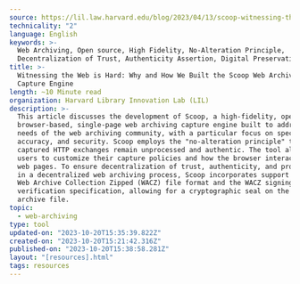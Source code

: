 ```yaml
---
source: https://lil.law.harvard.edu/blog/2023/04/13/scoop-witnessing-the-web/
technicality: "2"
language: English
keywords: >-
  Web Archiving, Open source, High Fidelity, No-Alteration Principle,
  Decentralization of Trust, Authenticity Assertion, Digital Preservation
title: >-
  Witnessing the Web is Hard: Why and How We Built the Scoop Web Archiving
  Capture Engine
length: ~10 Minute read
organization: Harvard Library Innovation Lab (LIL)
description: >-
  This article discusses the development of Scoop, a high-fidelity, open-source,
  browser-based, single-page web archiving capture engine built to address the
  needs of the web archiving community, with a particular focus on specificity,
  accuracy, and security. Scoop employs the "no-alteration principle" to ensure
  captured HTTP exchanges remain unprocessed and authentic. The tool allows
  users to customize their capture policies and how the browser interacts with
  web pages. To ensure decentralization of trust, authenticity, and provenance
  in a decentralized web archiving process, Scoop incorporates support for the
  Web Archive Collection Zipped (WACZ) file format and the WACZ signing and
  verification specification, allowing for a cryptographic seal on the web
  archive file​.
topic:
  - web-archiving
type: tool
updated-on: "2023-10-20T15:35:39.822Z"
created-on: "2023-10-20T15:21:42.316Z"
published-on: "2023-10-20T15:38:58.281Z"
layout: "[resources].html"
tags: resources
---
```

